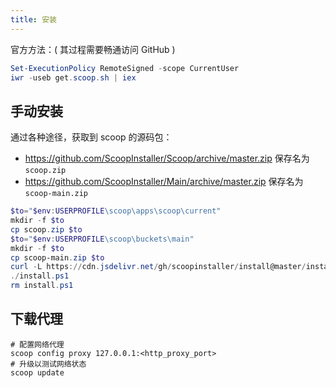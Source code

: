 ```yaml
---
title: 安装
---
```


官方方法：( 其过程需要畅通访问 GitHub )

```powershell
Set-ExecutionPolicy RemoteSigned -scope CurrentUser
iwr -useb get.scoop.sh | iex

```

## 手动安装

通过各种途径，获取到 scoop 的源码包：

- https://github.com/ScoopInstaller/Scoop/archive/master.zip 保存名为 `scoop.zip`
- https://github.com/ScoopInstaller/Main/archive/master.zip 保存名为 `scoop-main.zip`

```powershell
$to="$env:USERPROFILE\scoop\apps\scoop\current"
mkdir -f $to
cp scoop.zip $to
$to="$env:USERPROFILE\scoop\buckets\main"
mkdir -f $to
cp scoop-main.zip $to
curl -L https://cdn.jsdelivr.net/gh/scoopinstaller/install@master/install.ps1 | sls -Pattern '$downloader.downloadFile($SCOOP_' -SimpleMatch -NotMatch > install.ps1
./install.ps1
rm install.ps1
```

## 下载代理

```
# 配置网络代理
scoop config proxy 127.0.0.1:<http_proxy_port>
# 升级以测试网络状态
scoop update

```
